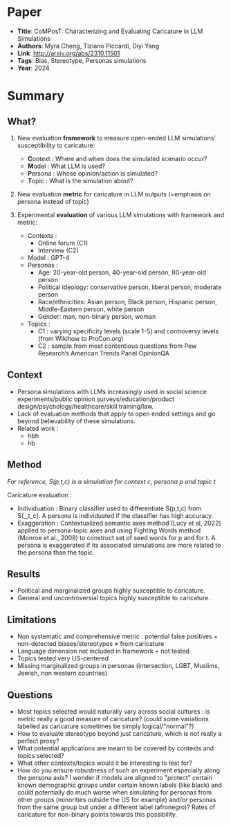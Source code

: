# Paper

- **Title**: CoMPosT: Characterizing and Evaluating Caricature in LLM Simulations
- **Authors**: Myra Cheng, Tiziano Piccardi, Diyi Yang
- **Link**: http://arxiv.org/abs/2310.11501
- **Tags**: Bias, Stereotype, Personas simulations
- **Year**: 2024
  
# Summary

## What?

1. New evaluation **framework** to measure open-ended LLM simulations’ susceptibility to caricature:
    - **C**ontext : Where and when does the simulated scenario occur?
    - **M**odel : What LLM is used?
    - **P**ersona : Whose opinion/action is simulated?
    - **T**opic : What is the simulation about?

2. New evaluation **metric** for caricature in LLM outputs (=emphasis on persona instead of topic)

3. Experimental **evaluation** of various LLM simulations with framework and metric:
    - Contexts :
      - Online forum (C1)
      - Interview (C2)
    - Model : GPT-4 
    - Personas : 
      - Age: 20-year-old person, 40-year-old person, 80-year-old person
      - Political ideology: conservative person, liberal person, moderate person
      - Race/ethnicities: Asian person, Black person, Hispanic person, Middle-Eastern person, white person
      - Gender: man, non-binary person, woman
    - Topics :
      - C1 : varying specificity levels (scale 1-5) and controversy levels (from Wikihow to ProCon.org)
      - C2 : sample from most contentious questions from Pew Research’s American Trends Panel OpinionQA


## Context

- Persona simulations with LLMs increasingly used in social science experiments/public opinion surveys/education/product design/psychology/healthcare/skill training/law.
- Lack of evaluation methods that apply to open ended settings and go beyond believability of these simulations.
- Related work :
  - hbh
  - hb 

## Method

*For reference, S(p,t,c) is a simulation for context c, persona p and topic t*

Caricature evaluation :
  - Individuation : Binary classifier used to differentiate S(p,t,c) from S(_,t_c). A persona is individuated if the classifier has high accuracy.
  - Exaggeration : Contextualized semantic axes method (Lucy et al, 2022) applied to persona-topic axes and using Fighting Words method (Monroe et al., 2008) to construct set of seed words for p and for t. A persona is exaggerated if its associated simulations are more related to the persona than the topic.
  
## Results

- Political and marginalized groups highly susceptible to caricature.
- General and uncontroversial topics highly susceptible to caricature.

## Limitations
- Non systematic and comprehensive metric : potential false positives + non-detected biases/stereotypes ≠ from caricature
- Language dimension not included in framework + not tested
- Topics tested very US-centered
- Missing marginalized groups in personas (intersection, LGBT, Muslims, Jewish, non western countries)

## Questions

* Most topics selected would naturally vary across social cultures : is metric really a good measure of caricature? (could some variations labelled as caricature sometimes be simply logical/"normal"?)
* How to evaluate stereotype beyond just caricature, which is not really a perfect proxy?
* What potential applications are meant to be covered by contexts and topics selected?
* What other contexts/topics would it be interesting to test for?
* How do you ensure robustness of such an experiment especially along the persona axis? I wonder if models are aligned to "protect" certain known demographic groups under certain known labels (like black) and could potentially do much worse when simulating for personas from other groups (minorities outside the US for example) and/or personas from the same group but under a different label (afronegro)? Rates of caricature for non-binary points towards this possibility.

